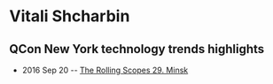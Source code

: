 # Vitali Shcharbin

## QCon New York technology trends highlights
- 2016 Sep 20 -- [The Rolling Scopes 29. Minsk](https://www.youtube.com/watch?v=yLh-JajDfmI)    
